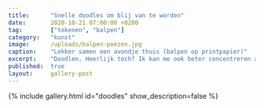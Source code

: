 ```yaml
---
title:      "Snelle doodles om blij van te worden"
date:       2020-10-21 07:00:00 +0200
tag:        ["tekenen", "balpen"]
category:   "kunst"
image:      /uploads/balpen-poezen.jpg
caption:    "Lekker samen een avondje thuis (balpen op printpapier)"
excerpt:    "Doodlen. Heerlijk toch? Ik kan me ook beter concentreren als ik aan het doodlen ben. Van sommige wordt ik zo vrolijk dat ze op deze pagina een speciaal plaatsje krijgen. Een vluchtig beetje vrolijkheid. Misschien word jij er ook een beetje blij van!"
published:  true
layout:     gallery-post
---
```

{% include gallery.html id="doodles" show_description=false %}
